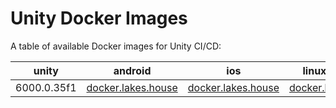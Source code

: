 # Unity Docker Images

A table of available Docker images for Unity CI/CD:

<!-- table -->
| unity | android | ios | linux (il2cpp) | mac (mono) | webgl | windows (mono) |
|---------|----------|----------|----------|----------|----------|----------|
| 6000.0.35f1 |[docker.lakes.house](https://docker.lakes.houseunityci/editor/tag/ubuntu-6000.0.35f1-android-runner) |[docker.lakes.house](https://docker.lakes.houseunityci/editor/tag/ubuntu-6000.0.35f1-ios-runner) |[docker.lakes.house](https://docker.lakes.houseunityci/editor/tag/ubuntu-6000.0.35f1-linux-il2cpp-runner) |[docker.lakes.house](https://docker.lakes.houseunityci/editor/tag/ubuntu-6000.0.35f1-mac-mono-runner) |[docker.lakes.house](https://docker.lakes.houseunityci/editor/tag/ubuntu-6000.0.35f1-webgl-runner) |[docker.lakes.house](https://docker.lakes.houseunityci/editor/tag/ubuntu-6000.0.35f1-windows-mono-runner) |
<!-- /table -->
